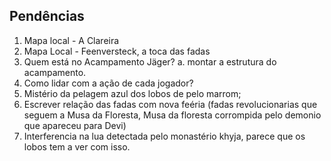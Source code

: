 ## Pendências
1. Mapa local - A Clareira
2. Mapa Local - Feenversteck, a toca das fadas
3. Quem está no Acampamento Jäger?
    a. montar a estrutura do acampamento.
4. Como lidar com a ação de cada jogador?
5. Mistério da pelagem azul dos lobos de pelo marrom;
6. Escrever relação das fadas com nova feéria (fadas revolucionarias que seguem a Musa da Floresta, Musa da floresta corrompida pelo demonio que apareceu para Devi)
7. Interferencia na lua detectada pelo monastério khyja, parece que os lobos tem a ver com isso.